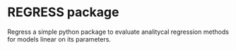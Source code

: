 # REGRESS package

Regress a simple python package to evaluate analitycal regression methods
for models linear on its parameters.